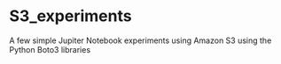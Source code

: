 # S3_experiments
A few simple Jupiter Notebook experiments using Amazon S3 using the Python Boto3 libraries
